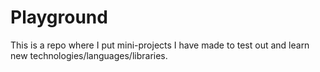 # Playground

This is a repo where I put mini-projects I have made to test out and learn new technologies/languages/libraries.